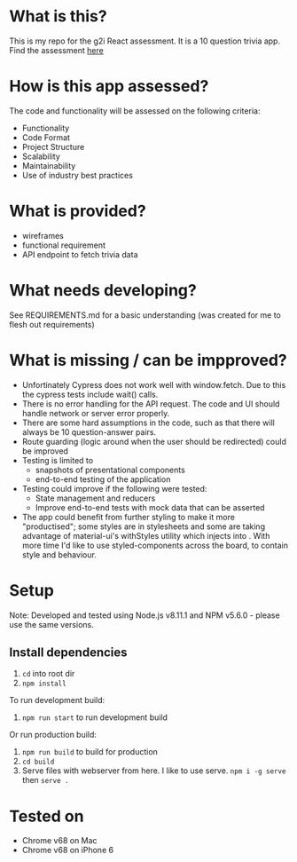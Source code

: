 # What is this?

This is my repo for the g2i React assessment. It is a 10 question trivia app. Find the assessment [here](https://gist.github.com/severnsc/e09f4f8742b7dd91af9c422d6f210a57)

# How is this app assessed?

The code and functionality will be assessed on the following criteria:

- Functionality
- Code Format
- Project Structure
- Scalability
- Maintainability
- Use of industry best practices

# What is provided?

- wireframes
- functional requirement
- API endpoint to fetch trivia data

# What needs developing?

See REQUIREMENTS.md for a basic understanding (was created for me to flesh out requirements)

# What is missing / can be impproved?

- Unfortinately Cypress does not work well with window.fetch. Due to this the cypress tests include wait() calls.
- There is no error handling for the API request. The code and UI should handle network or server error properly.
- There are some hard assumptions in the code, such as that there will always be 10 question-answer pairs.
- Route guarding (logic around when the user should be redirected) could be improved
- Testing is limited to
    - snapshots of presentational components
    - end-to-end testing of the application
- Testing could improve if the following were tested:
    - State management and reducers
    - Improve end-to-end tests with mock data that can be asserted
- The app could benefit from further styling to make it more "productised"; some styles are in stylesheets and some are taking advantage of material-ui's withStyles utility which injects into <head>. With more time I'd like to use styled-components across the board, to contain style and behaviour.

# Setup

Note: Developed and tested using Node.js v8.11.1 and NPM v5.6.0 - please use the same versions.

## Install dependencies

1. `cd` into root dir
2. `npm install`

To run development build:

1.  `npm run start` to run development build

Or run production build:

1.  `npm run build` to build for production
2. `cd build`
3. Serve files with webserver from here. I like to use serve. `npm i -g serve` then `serve .`

# Tested on

- Chrome v68 on Mac
- Chrome v68 on iPhone 6


